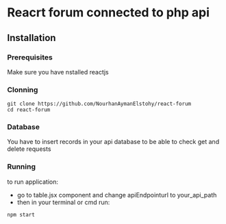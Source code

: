 # Reacrt forum connected to php api

## Installation

### Prerequisites
Make sure you have nstalled reactjs 

### Clonning
```
git clone https://github.com/NourhanAymanElstohy/react-forum
cd react-forum
```
### Database

You have to insert records in your api database to be able to check get and delete requests

### Running

to run application:

- go to table.jsx component and change apiEndpointurl to your_api_path
- then in your terminal or cmd run:

```
npm start
```
